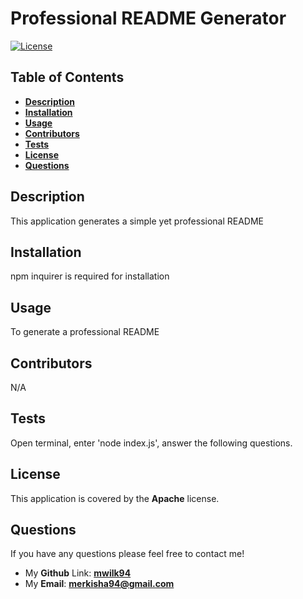 
  # Professional README Generator
  [![License](https://img.shields.io/badge/License-Apache%202.0-blue.svg)](https://opensource.org/licenses/Apache-2.0)
  
  ## Table of Contents
  - [**Description**](#description)
  - [**Installation**](#installation)
  - [**Usage**](#usage)
  - [**Contributors**](#contributors)
  - [**Tests**](#tests)
  - [**License**](#license)
  - [**Questions**](#questions)
  
  ## Description
  This application generates a simple yet professional README
  
  ## Installation
  npm inquirer is required for installation 
  
  ## Usage
  To generate a professional README
  
  ## Contributors
  N/A
  
  ## Tests
  Open terminal, enter 'node index.js', answer the following questions. 
  
  ## License
  This application is covered by the **Apache** license.
  
  ## Questions
  If you have any questions please feel free to contact me!

  - My **Github** Link: [**mwilk94**](https://github.com/mwilk94)  
  - My **Email**: **merkisha94@gmail.com**
  